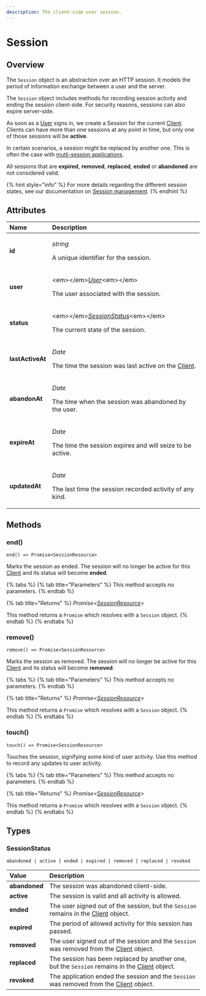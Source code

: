 ```yaml
---
description: The client-side user session.
---
```


# Session

## Overview

The `Session` object is an abstraction over an HTTP session. It models the period of information exchange between a user and the server.

The `Session` object includes methods for recording session activity and ending the session client-side. For security reasons, sessions can also expire server-side. 

As soon as a [User](user.md) signs in, we create a Session for the current [Client](client.md). Clients can have more than one sessions at any point in time, but only one of those sessions will be **active**.

In certain scenarios, a session might be replaced by another one. This is often the case with [mutli-session applications](../../popular-guides/popular-guides-multi-session-applications.md).

All sessions that are **expired**, **removed**, **replaced**, **ended** or **abandoned** are not considered valid. 

{% hint style="info" %}
For more details regarding the different session states, see our documentation on [Session management](../../main-concepts/session-management.md).
{% endhint %}

## Attributes

<table>
  <thead>
    <tr>
      <th style="text-align:left">Name</th>
      <th style="text-align:left">Description</th>
    </tr>
  </thead>
  <tbody>
    <tr>
      <td style="text-align:left"><b>id</b>
      </td>
      <td style="text-align:left">
        <p><em>string</em>
        </p>
        <p>A unique identifier for the session.</p>
      </td>
    </tr>
    <tr>
      <td style="text-align:left"><b>user</b>
      </td>
      <td style="text-align:left">
        <p>&lt;em&gt;&lt;/em&gt;<a href="user.md"><em>User</em></a>&lt;em&gt;&lt;/em&gt;</p>
        <p>The user associated with the session.</p>
      </td>
    </tr>
    <tr>
      <td style="text-align:left"><b>status</b>
      </td>
      <td style="text-align:left">
        <p>&lt;em&gt;&lt;/em&gt;<a href="session.md#sessionstatus"><em>SessionStatus</em></a>&lt;em&gt;&lt;/em&gt;</p>
        <p>The current state of the session.</p>
      </td>
    </tr>
    <tr>
      <td style="text-align:left"><b>lastActiveAt</b>
      </td>
      <td style="text-align:left">
        <p><em>Date</em>
        </p>
        <p>The time the session was last active on the <a href="client.md">Client</a>.</p>
      </td>
    </tr>
    <tr>
      <td style="text-align:left"><b>abandonAt</b>
      </td>
      <td style="text-align:left">
        <p><em>Date</em>
        </p>
        <p>The time when the session was abandoned by the user.</p>
      </td>
    </tr>
    <tr>
      <td style="text-align:left"><b>expireAt</b>
      </td>
      <td style="text-align:left">
        <p><em>Date</em>
        </p>
        <p>The time the session expires and will seize to be active.</p>
      </td>
    </tr>
    <tr>
      <td style="text-align:left"><b>updatedAt</b>
      </td>
      <td style="text-align:left">
        <p><em>Date</em>
        </p>
        <p>The last time the session recorded activity of any kind.</p>
      </td>
    </tr>
  </tbody>
</table>

## Methods

### end\(\)

`end() => Promise<SessionResource>`

Marks the session as ended. The session will no longer be active for this [Client](client.md) and its status will become **ended**.

{% tabs %}
{% tab title="Parameters" %}
This method accepts no parameters.
{% endtab %}

{% tab title="Returns" %}
_Promise&lt;_[_SessionResource_](session.md)_&gt;_

This method returns a `Promise` which resolves with a `Session` object.
{% endtab %}
{% endtabs %}

### remove\(\)

`remove() => Promise<SessionResource>`

Marks the session as removed. The session will no longer be active for this [Client](client.md) and its status will become **removed**.

{% tabs %}
{% tab title="Parameters" %}
This method accepts no parameters.
{% endtab %}

{% tab title="Returns" %}
_Promise&lt;_[_SessionResource_](session.md)_&gt;_

This method returns a `Promise` which resolves with a `Session` object.
{% endtab %}
{% endtabs %}

### touch\(\)

`touch() => Promise<SessionResource>`

Touches the session, signifying some kind of user activity. Use this method to record any updates to user activity.

{% tabs %}
{% tab title="Parameters" %}
This method accepts no parameters.
{% endtab %}

{% tab title="Returns" %}
_Promise&lt;_[_SessionResource_](session.md)_&gt;_

This method returns a `Promise` which resolves with a `Session` object.
{% endtab %}
{% endtabs %}

## Types

### SessionStatus

`abandoned | active | ended | expired | removed | replaced | revoked`

| Value | Description |
| :--- | :--- |
| **abandoned** | The session was abandoned client-side. |
| **active** | The session is valid and all activity is allowed. |
| **ended** | The user signed out of the session, but the `Session` remains in the [Client](client.md) object. |
| **expired** | The period of allowed activity for this session has passed. |
| **removed** | The user signed out of the session and the `Session` was removed from the [Client](client.md) object. |
| **replaced** | The session has been replaced by another one, but the `Session` remains in the [Client](client.md) object. |
| **revoked** | The application ended the session and the `Session` was removed from the [Client](client.md) object. |

